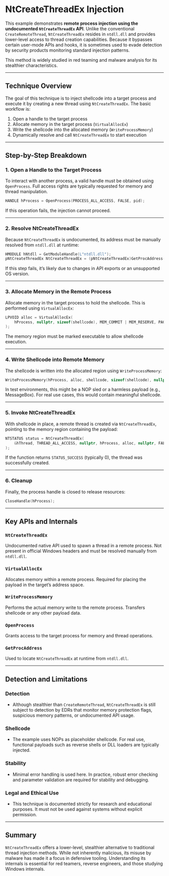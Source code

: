 # NtCreateThreadEx Injection

This example demonstrates **remote process injection using the undocumented `NtCreateThreadEx` API**. Unlike the conventional `CreateRemoteThread`, `NtCreateThreadEx` resides in `ntdll.dll` and provides lower-level access to thread creation capabilities. Because it bypasses certain user-mode APIs and hooks, it is sometimes used to evade detection by security products monitoring standard injection patterns.

This method is widely studied in red teaming and malware analysis for its stealthier characteristics.

---

## Technique Overview

The goal of this technique is to inject shellcode into a target process and execute it by creating a new thread using `NtCreateThreadEx`. The basic workflow is:

1. Open a handle to the target process  
2. Allocate memory in the target process (`VirtualAllocEx`)  
3. Write the shellcode into the allocated memory (`WriteProcessMemory`)  
4. Dynamically resolve and call `NtCreateThreadEx` to start execution

---

## Step-by-Step Breakdown

### 1. Open a Handle to the Target Process

To interact with another process, a valid handle must be obtained using `OpenProcess`. Full access rights are typically requested for memory and thread manipulation.

```cpp
HANDLE hProcess = OpenProcess(PROCESS_ALL_ACCESS, FALSE, pid);
```

If this operation fails, the injection cannot proceed.

---

### 2. Resolve NtCreateThreadEx

Because `NtCreateThreadEx` is undocumented, its address must be manually resolved from `ntdll.dll` at runtime:

```cpp
HMODULE hNtdll = GetModuleHandle(L"ntdll.dll");
pNtCreateThreadEx NtCreateThreadEx = (pNtCreateThreadEx)GetProcAddress(hNtdll, "NtCreateThreadEx");
```

If this step fails, it’s likely due to changes in API exports or an unsupported OS version.

---

### 3. Allocate Memory in the Remote Process

Allocate memory in the target process to hold the shellcode. This is performed using `VirtualAllocEx`:

```cpp
LPVOID alloc = VirtualAllocEx(
    hProcess, nullptr, sizeof(shellcode), MEM_COMMIT | MEM_RESERVE, PAGE_EXECUTE_READWRITE
);
```

The memory region must be marked executable to allow shellcode execution.

---

### 4. Write Shellcode into Remote Memory

The shellcode is written into the allocated region using `WriteProcessMemory`:

```cpp
WriteProcessMemory(hProcess, alloc, shellcode, sizeof(shellcode), nullptr);
```

In test environments, this might be a NOP sled or a harmless payload (e.g., MessageBox). For real use cases, this would contain meaningful shellcode.

---

### 5. Invoke NtCreateThreadEx

With shellcode in place, a remote thread is created via `NtCreateThreadEx`, pointing to the memory region containing the payload:

```cpp
NTSTATUS status = NtCreateThreadEx(
    &hThread, THREAD_ALL_ACCESS, nullptr, hProcess, alloc, nullptr, FALSE, 0, 0, 0, nullptr
);
```

If the function returns `STATUS_SUCCESS` (typically 0), the thread was successfully created.

---

### 6. Cleanup

Finally, the process handle is closed to release resources:

```cpp
CloseHandle(hProcess);
```

---

## Key APIs and Internals

### `NtCreateThreadEx`
Undocumented native API used to spawn a thread in a remote process. Not present in official Windows headers and must be resolved manually from `ntdll.dll`.

### `VirtualAllocEx`
Allocates memory within a remote process. Required for placing the payload in the target’s address space.

### `WriteProcessMemory`
Performs the actual memory write to the remote process. Transfers shellcode or any other payload data.

### `OpenProcess`
Grants access to the target process for memory and thread operations.

### `GetProcAddress`
Used to locate `NtCreateThreadEx` at runtime from `ntdll.dll`.

---

## Detection and Limitations

### Detection
- Although stealthier than `CreateRemoteThread`, `NtCreateThreadEx` is still subject to detection by EDRs that monitor memory protection flags, suspicious memory patterns, or undocumented API usage.

### Shellcode
- The example uses NOPs as placeholder shellcode. For real use, functional payloads such as reverse shells or DLL loaders are typically injected.

### Stability
- Minimal error handling is used here. In practice, robust error checking and parameter validation are required for stability and debugging.

### Legal and Ethical Use
- This technique is documented strictly for research and educational purposes. It must not be used against systems without explicit permission.

---

## Summary

`NtCreateThreadEx` offers a lower-level, stealthier alternative to traditional thread injection methods. While not inherently malicious, its misuse by malware has made it a focus in defensive tooling. Understanding its internals is essential for red teamers, reverse engineers, and those studying Windows internals.
